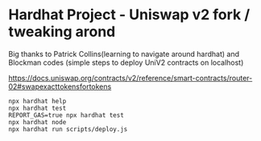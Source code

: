 # Hardhat Project - Uniswap v2 fork / tweaking arond

Big thanks to Patrick Collins(learning to navigate around hardhat) and Blockman codes (simple steps to deploy UniV2 contracts on localhost)

https://docs.uniswap.org/contracts/v2/reference/smart-contracts/router-02#swapexacttokensfortokens

```shell
npx hardhat help
npx hardhat test
REPORT_GAS=true npx hardhat test
npx hardhat node
npx hardhat run scripts/deploy.js
```
